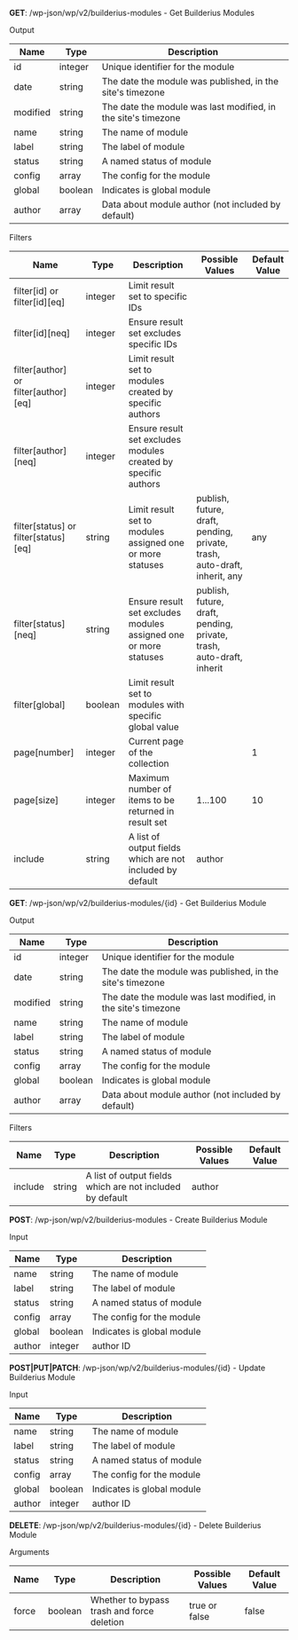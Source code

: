 **GET**: /wp-json/wp/v2/builderius-modules - Get Builderius Modules

Output

| Name |   Type  | Description |
| ---- | ------- | ----------- |
|  id  | integer | Unique identifier for the module |
| date | string  | The date the module was published, in the site's timezone |
| modified | string | The date the module was last modified, in the site's timezone
| name | string | The name of module |
| label | string | The label of module |
| status | string | A named status of module |
| config | array | The config for the module |
| global | boolean | Indicates is global module |
| author | array | Data about module author (not included by default) |

Filters

| Name |   Type  | Description | Possible Values | Default Value |
| ---- | ------- | ----------- | --------------- | ------------- |
| filter\[id] or filter\[id]\[eq] | integer | Limit result set to specific IDs |
| filter\[id]\[neq] | integer | Ensure result set excludes specific IDs |
| filter\[author] or filter\[author]\[eq] | integer | Limit result set to modules created by specific authors |
| filter\[author]\[neq] | integer | Ensure result set excludes modules created by specific authors |
| filter\[status] or filter\[status]\[eq] | string | Limit result set to modules assigned one or more statuses | publish, future, draft, pending, private, trash, auto-draft, inherit, any | any |
| filter\[status]\[neq] | string | Ensure result set excludes modules assigned one or more statuses | publish, future, draft, pending, private, trash, auto-draft, inherit |
| filter\[global] | boolean | Limit result set to modules with specific global value |
| page\[number] | integer | Current page of the collection | | 1 |
| page\[size] | integer | Maximum number of items to be returned in result set | 1...100 | 10 |
| include | string | A list of output fields which are not included by default | author |


**GET**: /wp-json/wp/v2/builderius-modules/{id} - Get Builderius Module

Output

| Name |   Type  | Description |
| ---- | ------- | ----------- |
|  id  | integer | Unique identifier for the module |
| date | string  | The date the module was published, in the site's timezone |
| modified | string | The date the module was last modified, in the site's timezone
| name | string | The name of module |
| label | string | The label of module |
| status | string | A named status of module |
| config | array | The config for the module |
| global | boolean | Indicates is global module |
| author | array | Data about module author (not included by default) |

Filters

| Name |   Type  | Description | Possible Values | Default Value |
| ---- | ------- | ----------- | --------------- | ------------- |
| include | string | A list of output fields which are not included by default | author |


**POST**: /wp-json/wp/v2/builderius-modules - Create Builderius Module

Input

| Name |   Type  | Description |
| ---- | ------- | ----------- |
| name | string | The name of module |
| label | string | The label of module |
| status | string | A named status of module |
| config | array | The config for the module |
| global | boolean | Indicates is global module |
| author | integer | author ID |


**POST|PUT|PATCH**: /wp-json/wp/v2/builderius-modules/{id} - Update Builderius Module

Input

| Name |   Type  | Description |
| ---- | ------- | ----------- |
| name | string | The name of module |
| label | string | The label of module |
| status | string | A named status of module |
| config | array | The config for the module |
| global | boolean | Indicates is global module |
| author | integer | author ID |


**DELETE**: /wp-json/wp/v2/builderius-modules/{id} - Delete Builderius Module

Arguments

| Name |   Type  | Description | Possible Values | Default Value |
| ---- | ------- | ----------- | --------------- | ------------- |
| force | boolean | Whether to bypass trash and force deletion | true or false | false |
